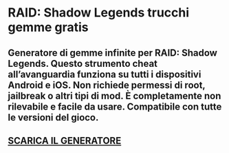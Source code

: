 # RAID: Shadow Legends trucchi gemme gratis
## Generatore di gemme infinite per RAID: Shadow Legends. Questo strumento cheat all’avanguardia funziona su tutti i dispositivi Android e iOS. Non richiede permessi di root, jailbreak o altri tipi di mod. È completamente non rilevabile e facile da usare. Compatibile con tutte le versioni del gioco.

## [SCARICA IL GENERATORE](https://cosmicfiles.info/cl/i/me4k1w)



